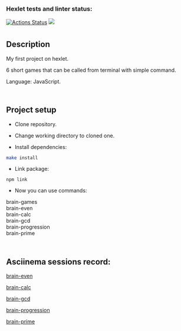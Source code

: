 ### Hexlet tests and linter status:
[![Actions Status](https://github.com/Fox-Hex/frontend-project-44/workflows/hexlet-check/badge.svg)](https://github.com/Fox-Hex/frontend-project-44/actions)
<a href="https://codeclimate.com/github/Fox-Hex/frontend-project-44/maintainability"><img src="https://api.codeclimate.com/v1/badges/08034d267ee2e831e711/maintainability" /></a>

#
## Description
My first project on hexlet.

6 short games that can be called from terminal with simple command.

Language: JavaScript.
<br><br>
#
## Project setup
- Clone repository.

- Change working directory to cloned one.

- Install dependencies:
```bash
make install
```
- Link package:

```
npm link
```
- Now you can use commands:<br>

brain-games<br>
brain-even<br>
brain-calc<br>
brain-gcd<br>
brain-progression<br>
brain-prime<br>
<br>
#
## Asciinema sessions record:

<a href="https://asciinema.org/a/7BvBnoT00GetFiilrVz1H4lMl">brain-even</a>

<a href="https://asciinema.org/a/7QlroaDG7ECVwLwq9MT0KFx1c">brain-calc</a>

<a href="https://asciinema.org/a/dIUyP261Fx2G6RlvYTBXueykL">brain-gcd</a>

<a href="https://asciinema.org/a/J4bIQQNxdhnYGOEdolQd8t4bf">brain-progression</a>

<a href="https://asciinema.org/a/Rq50gk72KwWXFYUdofiMVFBSh">brain-prime</a>